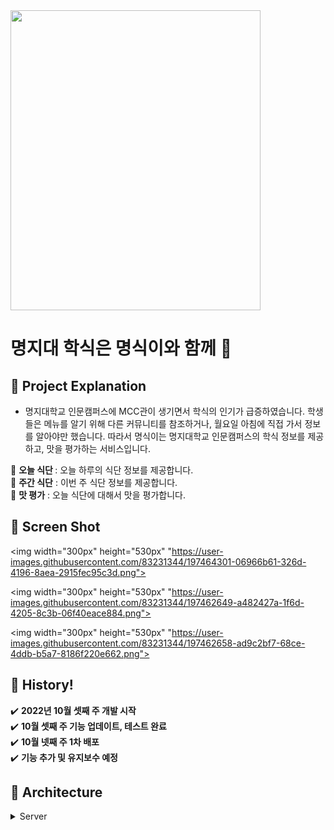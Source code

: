 <img width="400px" height="480px" src="https://user-images.githubusercontent.com/83231344/197461663-2edc0e22-a5b2-4884-84fb-b8f3026d811a.png">

# 명지대 학식은 명식이와 함께 👀
## 📌 Project Explanation 
* 명지대학교 인문캠퍼스에 MCC관이 생기면서 학식의 인기가 급증하였습니다. 학생들은 메뉴를 알기 위해 다른 커뮤니티를 참조하거나, 월요일 아침에 직접 가서 정보를 알아야만 했습니다. 따라서 명식이는 명지대학교 인문캠퍼스의 학식 정보를 제공하고, 맛을 평가하는 서비스입니다.

:rice: <b>오늘 식단 </b>: 오늘 하루의 식단 정보를 제공합니다.<br>
:bento: <b>주간 식단</b> : 이번 주 식단 정보를 제공합니다.<br>
:ramen: <b>맛 평가</b> : 오늘 식단에 대해서 맛을 평가합니다.<br>

## 📌 Screen Shot
<img width="300px" height="530px" "https://user-images.githubusercontent.com/83231344/197464301-06966b61-326d-4196-8aea-2915fec95c3d.png">

<img width="300px" height="530px" "https://user-images.githubusercontent.com/83231344/197462649-a482427a-1f6d-4205-8c3b-06f40eace884.png">

<img width="300px" height="530px" "https://user-images.githubusercontent.com/83231344/197462658-ad9c2bf7-68ce-4ddb-b5a7-8186f220e662.png">

## 📌 History!

✔️ <b>2022년 10월 셋째 주 개발 시작</b><br>
✔️ <b>10월 셋째 주 기능 업데이트, 테스트 완료</b><br>
✔️ <b>10월 넷째 주 1차 배포</b><br>
✔️ <b>기능 추가 및 유지보수 예정</b><br>

## 📌 Architecture
<details>
  <summary>Server</summary>
  
  <summary>Android</summary>
  
  <summary>IOS</summary>
 
</details>
